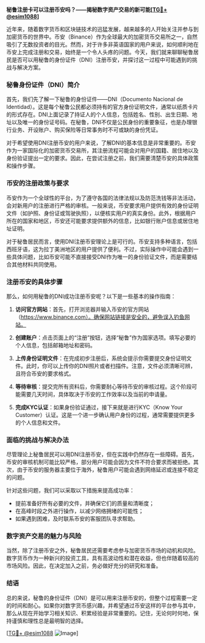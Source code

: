 **秘鲁注册卡可以注册币安吗？——揭秘数字资产交易的新可能[[TG💪+ @esim1088](https://t.me/s/esim1088)]**

近年来，随着数字货币和区块链技术的迅猛发展，越来越多的人开始关注并参与到加密货币的世界中。币安（Binance）作为全球最大的加密货币交易所之一，自然吸引了无数投资者的目光。然而，对于许多非英语国家的用户来说，如何顺利地在币安上完成注册和交易，始终是一个令人头疼的问题。今天，我们就来聊聊秘鲁居民是否可以用秘鲁的身份证件（DNI）注册币安，并探讨这一过程中可能遇到的挑战与解决方案。

### 秘鲁身份证件（DNI）简介

首先，我们先了解一下秘鲁的身份证件——DNI（Documento Nacional de Identidad）。这是每个秘鲁公民都必须持有的官方身份证明文件，通常以纸质卡片的形式存在。DNI上面记录了持证人的个人信息，包括姓名、性别、出生日期、地址以及唯一的身份证号码。在秘鲁，DNI不仅是公民身份的重要象征，也是办理银行业务、开设账户、购买保险等日常事务时不可或缺的身份凭证。

对于希望使用DNI注册币安的用户来说，了解DNI的基本信息是非常重要的。币安作为一家国际化的加密货币交易所，其注册流程可能会对用户的国籍、居住地以及身份验证提出一定的要求。因此，在尝试注册之前，我们需要清楚币安的具体政策和操作步骤。

### 币安的注册政策与要求

币安作为一个全球性的平台，为了遵守各国的法律法规以及防范洗钱等非法活动，会对新用户的注册进行严格的审核。一般来说，币安要求用户提供有效的身份证明文件（如护照、身份证或驾驶执照），以便核实用户的真实身份。此外，根据用户所在的国家和地区，币安还可能要求提供额外的信息，比如银行账户信息或居住地址证明。

对于秘鲁居民而言，使用DNI注册币安理论上是可行的。币安支持多种语言，包括西班牙语，这为拉丁美洲地区的用户提供了便利。不过，实际操作中可能会遇到一些具体问题，比如币安可能不直接接受DNI作为唯一的身份验证文件，而是需要结合其他材料共同使用。

### 注册币安的具体步骤

那么，如何用秘鲁的DNI成功注册币安呢？以下是一些基本的操作指南：

1. **访问官方网站**：首先，打开浏览器并输入币安的官方网站（https://www.binance.com）。确保网站链接是安全的，避免误入钓鱼网站。
   
2. **创建账户**：点击页面上的“注册”按钮，选择“秘鲁”作为国家选项。填写必要的个人信息，包括邮箱地址和密码。

3. **上传身份证明文件**：在完成初步注册后，系统会提示你需要提交身份证明文件。此时，你可以上传你的DNI照片或者扫描件。注意，文件必须清晰可辨，且符合币安的要求格式。

4. **等待审核**：提交完所有资料后，你需要耐心等待币安的审核过程。这个阶段可能需要几天时间，具体取决于币安的工作效率以及当前的申请量。

5. **完成KYC认证**：如果身份验证通过，接下来就是进行KYC（Know Your Customer）认证。这是一个进一步确认用户身份的过程，通常需要提供更多的个人信息和文件。

### 面临的挑战与解决办法

尽管理论上秘鲁居民可以用DNI注册币安，但在实践中仍然存在一些障碍。首先，币安的审核机制可能比较严格，部分用户可能会因为文件不符合要求而被拒绝。其次，由于币安的服务器主要位于海外，秘鲁用户可能会遇到网络延迟或连接不稳定的问题。

针对这些问题，我们可以采取以下措施来提高成功率：
- 提前准备好所有必要的文件，并确保它们的质量和清晰度；
- 在高峰时段之外进行操作，以减少网络拥堵的可能性；
- 如果遇到困难，及时联系币安的客服团队寻求帮助。

### 数字资产交易的魅力与风险

当然，除了注册币安之外，秘鲁居民还需要考虑参与加密货币市场的动机和风险。数字货币作为一种新兴的投资工具，具有高波动性和潜在收益，但也伴随着较高的市场风险。因此，在决定加入之前，务必做好充分的研究和准备。

### 结语

总的来说，秘鲁的身份证件（DNI）是可以用来注册币安的，但整个过程需要一定的时间和耐心。如果你对数字货币感兴趣，并希望通过币安这样的平台参与其中，那么从现在开始学习相关知识、积累经验是非常重要的。记住，无论何时何地，保持谨慎和理性总是最明智的选择。

[[TG💪+ @esim1088](https://t.me/s/esim1088) ![Image](https://i.postimg.cc/4NQfJmqS/Snipaste-2025-05-13-00-14-12.png)]